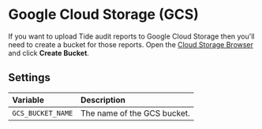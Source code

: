 # Google Cloud Storage (GCS)

If you want to upload Tide audit reports to Google Cloud Storage then you'll need 
to create a bucket for those reports. Open the [Cloud Storage Browser][cloud-storage-browser] 
and click **Create Bucket**.

## Settings

| Variable | Description |
| :--- | :--- |
| `GCS_BUCKET_NAME` | The name of the GCS bucket. |

[cloud-storage-browser]: https://console.cloud.google.com/storage/browser